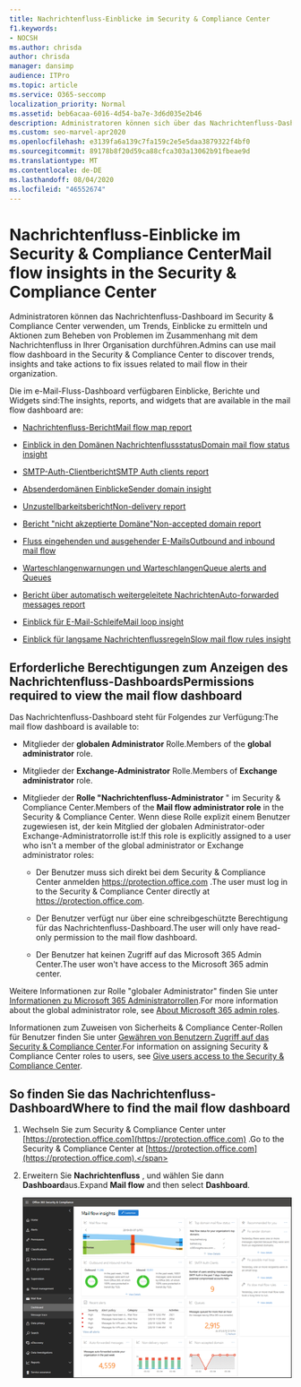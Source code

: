 ```yaml
---
title: Nachrichtenfluss-Einblicke im Security & Compliance Center
f1.keywords:
- NOCSH
ms.author: chrisda
author: chrisda
manager: dansimp
audience: ITPro
ms.topic: article
ms.service: O365-seccomp
localization_priority: Normal
ms.assetid: beb6acaa-6016-4d54-ba7e-3d6d035e2b46
description: Administratoren können sich über das Nachrichtenfluss-Dashboard im Security & Compliance Center informieren, einschließlich Einblicke, Berichte und Widgets.
ms.custom: seo-marvel-apr2020
ms.openlocfilehash: e3139fa6a139c7fa159c2e5e5daa3879322f4bf0
ms.sourcegitcommit: 89178b8f20d59ca88cfca303a13062b91fbeae9d
ms.translationtype: MT
ms.contentlocale: de-DE
ms.lasthandoff: 08/04/2020
ms.locfileid: "46552674"
---
```

# <a name="mail-flow-insights-in-the-security--compliance-center"></a><span data-ttu-id="ba618-103">Nachrichtenfluss-Einblicke im Security & Compliance Center</span><span class="sxs-lookup"><span data-stu-id="ba618-103">Mail flow insights in the Security & Compliance Center</span></span>

<span data-ttu-id="ba618-104">Administratoren können das Nachrichtenfluss-Dashboard im Security & Compliance Center verwenden, um Trends, Einblicke zu ermitteln und Aktionen zum Beheben von Problemen im Zusammenhang mit dem Nachrichtenfluss in Ihrer Organisation durchführen.</span><span class="sxs-lookup"><span data-stu-id="ba618-104">Admins can use mail flow dashboard in the Security & Compliance Center to discover trends, insights and take actions to fix issues related to mail flow in their organization.</span></span>

<span data-ttu-id="ba618-105">Die im e-Mail-Fluss-Dashboard verfügbaren Einblicke, Berichte und Widgets sind:</span><span class="sxs-lookup"><span data-stu-id="ba618-105">The insights, reports, and widgets that are available in the mail flow dashboard are:</span></span>

- [<span data-ttu-id="ba618-106">Nachrichtenfluss-Bericht</span><span class="sxs-lookup"><span data-stu-id="ba618-106">Mail flow map report</span></span>](mfi-mail-flow-map-report.md)

- [<span data-ttu-id="ba618-107">Einblick in den Domänen Nachrichtenflussstatus</span><span class="sxs-lookup"><span data-stu-id="ba618-107">Domain mail flow status insight</span></span>](mfi-domain-mail-flow-status-insight.md)

- [<span data-ttu-id="ba618-108">SMTP-Auth-Clientbericht</span><span class="sxs-lookup"><span data-stu-id="ba618-108">SMTP Auth clients report</span></span>](mfi-smtp-auth-clients-report.md)

- [<span data-ttu-id="ba618-109">Absenderdomänen Einblicke</span><span class="sxs-lookup"><span data-stu-id="ba618-109">Sender domain insight</span></span>](mfi-sender-domain-insight.md)

- [<span data-ttu-id="ba618-110">Unzustellbarkeitsbericht</span><span class="sxs-lookup"><span data-stu-id="ba618-110">Non-delivery report</span></span>](mfi-non-delivery-report.md)

- [<span data-ttu-id="ba618-111">Bericht "nicht akzeptierte Domäne"</span><span class="sxs-lookup"><span data-stu-id="ba618-111">Non-accepted domain report</span></span>](mfi-non-accepted-domain-report.md)

- [<span data-ttu-id="ba618-112">Fluss eingehenden und ausgehender E-Mails</span><span class="sxs-lookup"><span data-stu-id="ba618-112">Outbound and inbound mail flow</span></span>](mfi-outbound-and-inbound-mail-flow.md)

- [<span data-ttu-id="ba618-113">Warteschlangenwarnungen und Warteschlangen</span><span class="sxs-lookup"><span data-stu-id="ba618-113">Queue alerts and Queues</span></span>](mfi-queue-alerts-and-queues.md)

- [<span data-ttu-id="ba618-114">Bericht über automatisch weitergeleitete Nachrichten</span><span class="sxs-lookup"><span data-stu-id="ba618-114">Auto-forwarded messages report</span></span>](mfi-auto-forwarded-messages-report.md)

- [<span data-ttu-id="ba618-115">Einblick für E-Mail-Schleife</span><span class="sxs-lookup"><span data-stu-id="ba618-115">Mail loop insight</span></span>](mfi-mail-loop-insight.md)

- [<span data-ttu-id="ba618-116">Einblick für langsame Nachrichtenflussregeln</span><span class="sxs-lookup"><span data-stu-id="ba618-116">Slow mail flow rules insight</span></span>](mfi-slow-mail-flow-rules-insight.md)

## <a name="permissions-required-to-view-the-mail-flow-dashboard"></a><span data-ttu-id="ba618-117">Erforderliche Berechtigungen zum Anzeigen des Nachrichtenfluss-Dashboards</span><span class="sxs-lookup"><span data-stu-id="ba618-117">Permissions required to view the mail flow dashboard</span></span>

<span data-ttu-id="ba618-118">Das Nachrichtenfluss-Dashboard steht für Folgendes zur Verfügung:</span><span class="sxs-lookup"><span data-stu-id="ba618-118">The mail flow dashboard is available to:</span></span>

- <span data-ttu-id="ba618-119">Mitglieder der **globalen Administrator** Rolle.</span><span class="sxs-lookup"><span data-stu-id="ba618-119">Members of the **global administrator** role.</span></span>

- <span data-ttu-id="ba618-120">Mitglieder der **Exchange-Administrator** Rolle.</span><span class="sxs-lookup"><span data-stu-id="ba618-120">Members of **Exchange administrator** role.</span></span>

- <span data-ttu-id="ba618-121">Mitglieder der **Rolle "Nachrichtenfluss-Administrator** " im Security & Compliance Center.</span><span class="sxs-lookup"><span data-stu-id="ba618-121">Members of the **Mail flow administrator role** in the Security & Compliance Center.</span></span> <span data-ttu-id="ba618-122">Wenn diese Rolle explizit einem Benutzer zugewiesen ist, der kein Mitglied der globalen Administrator-oder Exchange-Administratorrolle ist:</span><span class="sxs-lookup"><span data-stu-id="ba618-122">If this role is explicitly assigned to a user who isn't a member of the global administrator or Exchange administrator roles:</span></span>

  - <span data-ttu-id="ba618-123">Der Benutzer muss sich direkt bei dem Security & Compliance Center anmelden <https://protection.office.com> .</span><span class="sxs-lookup"><span data-stu-id="ba618-123">The user must log in to the Security & Compliance Center directly at <https://protection.office.com>.</span></span>

  - <span data-ttu-id="ba618-124">Der Benutzer verfügt nur über eine schreibgeschützte Berechtigung für das Nachrichtenfluss-Dashboard.</span><span class="sxs-lookup"><span data-stu-id="ba618-124">The user will only have read-only permission to the mail flow dashboard.</span></span>

  - <span data-ttu-id="ba618-125">Der Benutzer hat keinen Zugriff auf das Microsoft 365 Admin Center.</span><span class="sxs-lookup"><span data-stu-id="ba618-125">The user won't have access to the Microsoft 365 admin center.</span></span>

<span data-ttu-id="ba618-126">Weitere Informationen zur Rolle "globaler Administrator" finden Sie unter [Informationen zu Microsoft 365 Administratorrollen](https://docs.microsoft.com/microsoft-365/admin/add-users/about-admin-roles).</span><span class="sxs-lookup"><span data-stu-id="ba618-126">For more information about the global administrator role, see [About Microsoft 365 admin roles](https://docs.microsoft.com/microsoft-365/admin/add-users/about-admin-roles).</span></span>

<span data-ttu-id="ba618-127">Informationen zum Zuweisen von Sicherheits & Compliance Center-Rollen für Benutzer finden Sie unter [Gewähren von Benutzern Zugriff auf das Security & Compliance Center](grant-access-to-the-security-and-compliance-center.md).</span><span class="sxs-lookup"><span data-stu-id="ba618-127">For information on assigning Security & Compliance Center roles to users, see [Give users access to the Security & Compliance Center](grant-access-to-the-security-and-compliance-center.md).</span></span>

## <a name="where-to-find-the-mail-flow-dashboard"></a><span data-ttu-id="ba618-128">So finden Sie das Nachrichtenfluss-Dashboard</span><span class="sxs-lookup"><span data-stu-id="ba618-128">Where to find the mail flow dashboard</span></span>

1. <span data-ttu-id="ba618-129">Wechseln Sie zum Security & Compliance Center unter [https://protection.office.com](https://protection.office.com) .</span><span class="sxs-lookup"><span data-stu-id="ba618-129">Go to the Security & Compliance Center at [https://protection.office.com](https://protection.office.com).</span></span>

2. <span data-ttu-id="ba618-130">Erweitern Sie **Nachrichtenfluss** , und wählen Sie dann **Dashboard**aus.</span><span class="sxs-lookup"><span data-stu-id="ba618-130">Expand **Mail flow** and then select **Dashboard**.</span></span>

   ![Das Nachrichtenfluss-Dashboard im Security & Compliance Center](../../media/mail-flow-dashboard-v2.png)

